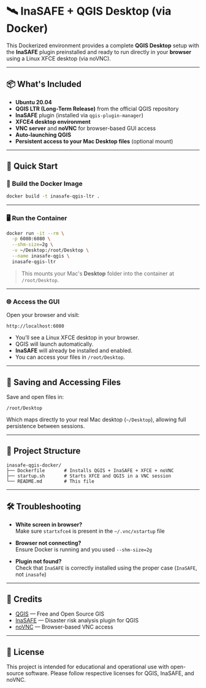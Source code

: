 # 🛰️ InaSAFE + QGIS Desktop (via Docker)

This Dockerized environment provides a complete **QGIS Desktop** setup with the **InaSAFE** plugin preinstalled and ready to run directly in your **browser** using a Linux XFCE desktop (via noVNC).

---

## 📦 What's Included

- **Ubuntu 20.04**
- **QGIS LTR (Long-Term Release)** from the official QGIS repository
- **InaSAFE** plugin (installed via `qgis-plugin-manager`)
- **XFCE4 desktop environment**
- **VNC server** and **noVNC** for browser-based GUI access
- **Auto-launching QGIS**
- **Persistent access to your Mac Desktop files** (optional mount)

---

## 🚀 Quick Start

### 🔨 Build the Docker Image

```bash
docker build -t inasafe-qgis-ltr .
```

---

### 🖥️ Run the Container

```bash
docker run -it --rm \
  -p 6080:6080 \
  --shm-size=2g \
  -v ~/Desktop:/root/Desktop \
  --name inasafe-qgis \
  inasafe-qgis-ltr
```

> This mounts your Mac's **Desktop** folder into the container at `/root/Desktop`.

---

### 🌐 Access the GUI

Open your browser and visit:

```
http://localhost:6080
```

- You’ll see a Linux XFCE desktop in your browser.
- QGIS will launch automatically.
- **InaSAFE** will already be installed and enabled.
- You can access your files in `/root/Desktop`.

---

## 📂 Saving and Accessing Files

Save and open files in:

```
/root/Desktop
```

Which maps directly to your real Mac desktop (`~/Desktop`), allowing full persistence between sessions.

---

## 🧱 Project Structure

```
inasafe-qgis-docker/
├── Dockerfile       # Installs QGIS + InaSAFE + XFCE + noVNC
├── startup.sh       # Starts XFCE and QGIS in a VNC session
└── README.md        # This file
```

---

## 🛠️ Troubleshooting

- **White screen in browser?**  
  Make sure `startxfce4` is present in the `~/.vnc/xstartup` file

- **Browser not connecting?**  
  Ensure Docker is running and you used `--shm-size=2g`

- **Plugin not found?**  
  Check that `InaSAFE` is correctly installed using the proper case (`InaSAFE`, not `inasafe`)

---

## 🙌 Credits

- [QGIS](https://qgis.org/) — Free and Open Source GIS
- [InaSAFE](https://inasafe.org/) — Disaster risk analysis plugin for QGIS
- [noVNC](https://github.com/novnc/noVNC) — Browser-based VNC access

---

## 📎 License

This project is intended for educational and operational use with open-source software. Please follow respective licenses for QGIS, InaSAFE, and noVNC.
